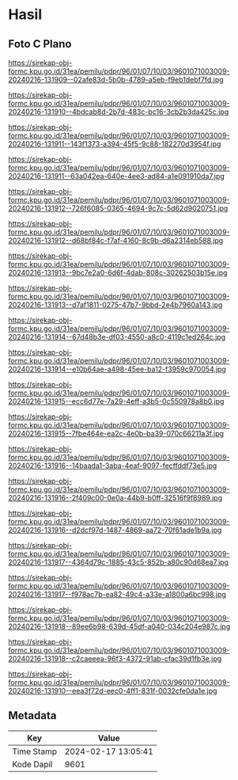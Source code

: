 # Hasil

## Foto C Plano

https://sirekap-obj-formc.kpu.go.id/31ea/pemilu/pdpr/96/01/07/10/03/9601071003009-20240216-131909--02afe83d-5b0b-4789-a5eb-f9eb1debf7fd.jpg

https://sirekap-obj-formc.kpu.go.id/31ea/pemilu/pdpr/96/01/07/10/03/9601071003009-20240216-131910--4bdcab8d-2b7d-483c-bc16-3cb2b3da425c.jpg

https://sirekap-obj-formc.kpu.go.id/31ea/pemilu/pdpr/96/01/07/10/03/9601071003009-20240216-131911--143f1373-a394-45f5-9c88-182270d3954f.jpg

https://sirekap-obj-formc.kpu.go.id/31ea/pemilu/pdpr/96/01/07/10/03/9601071003009-20240216-131911--63a042ea-640e-4ee3-ad84-a1e091910da7.jpg

https://sirekap-obj-formc.kpu.go.id/31ea/pemilu/pdpr/96/01/07/10/03/9601071003009-20240216-131912--726f6085-0365-4694-9c7c-5d62d9020751.jpg

https://sirekap-obj-formc.kpu.go.id/31ea/pemilu/pdpr/96/01/07/10/03/9601071003009-20240216-131912--d68bf84c-f7af-4160-8c9b-d6a2314eb588.jpg

https://sirekap-obj-formc.kpu.go.id/31ea/pemilu/pdpr/96/01/07/10/03/9601071003009-20240216-131913--9bc7e2a0-6d6f-4dab-808c-30262503b15e.jpg

https://sirekap-obj-formc.kpu.go.id/31ea/pemilu/pdpr/96/01/07/10/03/9601071003009-20240216-131913--d7af1811-0275-47b7-9bbd-2e4b7960a143.jpg

https://sirekap-obj-formc.kpu.go.id/31ea/pemilu/pdpr/96/01/07/10/03/9601071003009-20240216-131914--67d48b3e-df03-4550-a8c0-4119c1ed264c.jpg

https://sirekap-obj-formc.kpu.go.id/31ea/pemilu/pdpr/96/01/07/10/03/9601071003009-20240216-131914--e10b64ae-a498-45ee-ba12-f3959c970054.jpg

https://sirekap-obj-formc.kpu.go.id/31ea/pemilu/pdpr/96/01/07/10/03/9601071003009-20240216-131915--ecc6d77e-7a29-4eff-a3b5-0c550978a8b0.jpg

https://sirekap-obj-formc.kpu.go.id/31ea/pemilu/pdpr/96/01/07/10/03/9601071003009-20240216-131915--7fbe464e-ea2c-4e0b-ba39-070c66211a3f.jpg

https://sirekap-obj-formc.kpu.go.id/31ea/pemilu/pdpr/96/01/07/10/03/9601071003009-20240216-131916--14baada1-3aba-4eaf-9097-fecffddf73e5.jpg

https://sirekap-obj-formc.kpu.go.id/31ea/pemilu/pdpr/96/01/07/10/03/9601071003009-20240216-131916--2f409c00-0e0a-44b9-b0ff-32516f9f8989.jpg

https://sirekap-obj-formc.kpu.go.id/31ea/pemilu/pdpr/96/01/07/10/03/9601071003009-20240216-131916--d2dcf97d-1487-4869-aa72-70f61ade1b9a.jpg

https://sirekap-obj-formc.kpu.go.id/31ea/pemilu/pdpr/96/01/07/10/03/9601071003009-20240216-131917--4364d79c-1885-43c5-852b-a80c90d68ea7.jpg

https://sirekap-obj-formc.kpu.go.id/31ea/pemilu/pdpr/96/01/07/10/03/9601071003009-20240216-131917--f978ac7b-ea82-49c4-a33e-a1800a6bc998.jpg

https://sirekap-obj-formc.kpu.go.id/31ea/pemilu/pdpr/96/01/07/10/03/9601071003009-20240216-131918--89ee6b98-639d-45df-a040-034c204e987c.jpg

https://sirekap-obj-formc.kpu.go.id/31ea/pemilu/pdpr/96/01/07/10/03/9601071003009-20240216-131918--c2caeeea-96f3-4372-91ab-cfac39d1fb3e.jpg

https://sirekap-obj-formc.kpu.go.id/31ea/pemilu/pdpr/96/01/07/10/03/9601071003009-20240216-131910--eea3f72d-eec0-4ff1-831f-0032cfe0da1e.jpg


## Metadata

| Key        | Value               |
| ---------- | ------------------- |
| Time Stamp | 2024-02-17 13:05:41 |
| Kode Dapil | 9601                |



